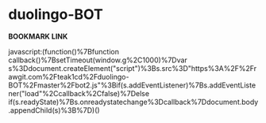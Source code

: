 # duolingo-BOT

**BOOKMARK LINK**

javascript:(function()%7Bfunction callback()%7BsetTimeout(window.g%2C1000)%7Dvar s%3Ddocument.createElement("script")%3Bs.src%3D"https%3A%2F%2Frawgit.com%2Fteak1cd%2Fduolingo-BOT%2Fmaster%2Fbot2.js"%3Bif(s.addEventListener)%7Bs.addEventListener("load"%2Ccallback%2Cfalse)%7Delse if(s.readyState)%7Bs.onreadystatechange%3Dcallback%7Ddocument.body.appendChild(s)%3B%7D)()
